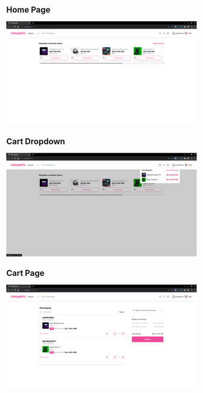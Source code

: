 ## Home Page
![Image](./public/md/1.png)
## Cart Dropdown
![Image](./public/md/2.png)
## Cart Page
![Image](./public/md/3.png)